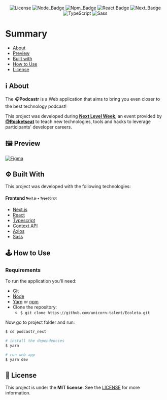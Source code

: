 <div align="center">
  
![License](https://img.shields.io/badge/license-MIT-737CA1?style=flat-square) 
![Node_Badge](https://img.shields.io/badge/node-14.16.1-green?style=flat-square)
![Npm_Badge](https://img.shields.io/badge/npm-6.14.12-yellow?style=flat-square)
![React Badge](https://img.shields.io/badge/web-React-45b8d8?style=flat-square)
![Next_Badge](https://img.shields.io/badge/web-Next.js-black?style=flat-square)
![TypeScript](https://img.shields.io/badge/</>-TypeScript-007ACC?style=flat-square)
![Sass](https://img.shields.io/badge/style-Sass-CC6699?style=flat-square)
</div>


# Summary

- [About](#about)
- [Preview](#preview)
- [Built with](#technologies)
- [How to Use](#how-to-use)
- [License](#license)

<a id='about'/>

## :information_source: About

The :headphones:**Podcastr** is a Web application that aims to bring you even closer to the best technology podcast!

This project was developed during **[Next Level Week](https://nextlevelweek.com/)**, an event provided by **[@Rocketseat](https://github.com/Rocketseat)** to teach new technologies, tools and hacks to leverage participants' developer careers.


<a id='preview'/>

## :framed_picture: Preview

[![Figma](https://img.shields.io/badge/-Figma-F24E1E?style=flat-square&logo=figma&logoColor=white)](https://www.figma.com/file/l6A2jMcs3FKHlqEpdUlb3T/Podcastr?node-id=160%3A2761 "click here to see the porject desing")


<a id='technologies'/>

## :gear: Built With

This project was developed with the following technologies:

#### **Frontend** <sub><sup>Next.js + TypeScript</sup></sub>
  - [Next.js](https://nextjs.org/)
  - [React](https://pt-br.reactjs.org/)
  - [Typescript](https://www.typescriptlang.org/)
  - [Context API](https://reactjs.org/docs/context.html)
  - [Axios](https://github.com/axios/axios)
  - [Sass](https://sass-lang.com/)

<a id='how-to-use'/>

## :joystick: How to Use

### Requirements

To run the application you'll need:
* [Git](https://git-scm.com)
* [Node](https://nodejs.org/)
* [Yarn](https://yarnpkg.com/) or [npm](https://www.npmjs.com/)
* Clone the repository:
  * ```$ git clone https://github.com/unicorn-talent/Ecoleta.git ```


Now go to project folder and run:


```bash
$ cd podcastr_next

# install the dependencies
$ yarn

# run web app
$ yarn dev
```


<a id='license'/>

## :page_with_curl: License

This project is under the **MIT license**. See the [LICENSE](https://github.com/unicorn-talent/Ecoleta/blob/master/LICENSE) for more information.
